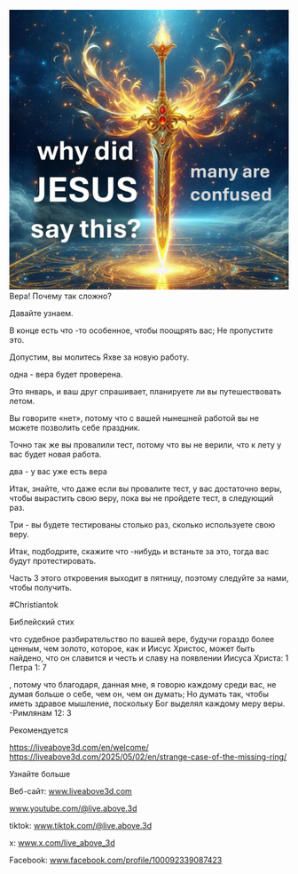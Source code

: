 ![Video cover image](../cover.jpg)
Вера! Почему так сложно?

Давайте узнаем.

В конце есть что -то особенное, чтобы поощрять вас; Не пропустите это.

Допустим, вы молитесь Яхве за новую работу.

одна - вера будет проверена.

Это январь, и ваш друг спрашивает, планируете ли вы путешествовать летом.

Вы говорите «нет», потому что с вашей нынешней работой вы не можете позволить себе праздник.

Точно так же вы провалили тест, потому что вы не верили, что к лету у вас будет новая работа.

два - у вас уже есть вера

Итак, знайте, что даже если вы провалите тест, у вас достаточно веры, чтобы вырастить свою веру, пока вы не пройдете тест, в следующий раз.

Три - вы будете тестированы столько раз, сколько используете свою веру.

Итак, подбодрите, скажите что -нибудь и встаньте за это, тогда вас будут протестировать.

Часть 3 этого откровения выходит в пятницу, поэтому следуйте за нами, чтобы получить.


#Christiantok


Библейский стих

что судебное разбирательство по вашей вере, будучи гораздо более ценным, чем золото, которое, как и Иисус Христос, может быть найдено, что он славится и честь и славу на появлении Иисуса Христа: 1 Петра 1: 7

, потому что благодаря, данная мне, я говорю каждому среди вас, не думая больше о себе, чем он, чем он думать; Но думать так, чтобы иметь здравое мышление, поскольку Бог выделял каждому меру веры. -Римлянам 12: 3


Рекомендуется

https://liveabove3d.com/en/welcome/
https://liveabove3d.com/2025/05/02/en/strange-case-of-the-missing-ring/


Узнайте больше

Веб-сайт: www.liveabove3d.com

www.youtube.com/@live.above.3d

tiktok: www.tiktok.com/@live.above.3d

x: www.x.com/live_above_3d

Facebook: www.facebook.com/profile/100092339087423

